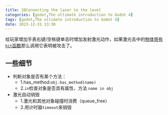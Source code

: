 ```yaml
---
title: 20Connecting the laser to the level
categories: [godot,The ultimate introduction to Godot 4]
tags: [godot,The ultimate introduction to Godot 4]
date: 2023-12-31 13:30
---
```


给玩家增加手表右键/空格键单击时增加发射激光动作，如果激光击中的[物体带有`hit`函数](#section20_01)那么调用它表明被攻击了。

## 一些细节
- <a id='section20_01'>判断对象是否有某个方法：</a>
    - 1.has_method:`obj.has_method(name)`
    - 2.`in`检查对象是否具有属性、方法 `name in obj`
- 激光自动销毁
    - 1.激光和其他对象碰撞时消费（queue_free）
    - 2.用计时器`timeout`来销毁

